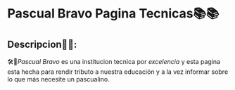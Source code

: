 # Pascual Bravo Pagina Tecnicas📚📚

## Descripcion📩📩:

🛠️🔧*Pascual Bravo* es una institucion tecnica por *excelencia* y esta pagina esta hecha para rendir tributo a nuestra educación 
y a la vez informar sobre lo que más necesite un pascualino.









